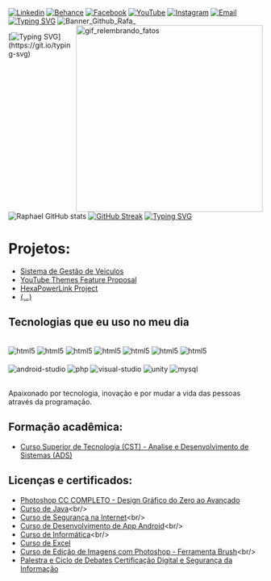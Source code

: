 [![Linkedin](https://img.shields.io/badge/LinkedIn-0077B5?style=for-the-badge&logo=linkedin&logoColor=white)](https://www.linkedin.com/in/raphael-s-s/)
[![Behance](https://img.shields.io/badge/-Behance-blue?style=for-the-badge&logo=behance&logoColor=white)](https://www.behance.net/designer-pratico)
[![Facebook](https://img.shields.io/badge/Facebook-1877F2?style=for-the-badge&logo=facebook&logoColor=white)](https://www.facebook.com/profile.php?id=100071382253303)
[![YouTube](https://img.shields.io/badge/YouTube-FF0000?style=for-the-badge&logo=youtube&logoColor=white)](https://www.youtube.com/@nightgames.oficial)
[![Instagram](https://img.shields.io/badge/Instagram-E4405F?style=for-the-badge&logo=instagram&logoColor=white)](https://www.instagram.com/night_games25/)
[![Email](https://img.shields.io/badge/Email-D14836?style=for-the-badge&logo=gmail&logoColor=white)](mailto:raphael.soaresdossantos@yahoo.com)
[![Typing SVG](https://readme-typing-svg.herokuapp.com?font=Fira+Code&size=15&duration=10&pause=1000&color=2CF7FD&width=435&lines=1%25;2%25;3%25;4%25;5%25;6%25;7%25;8%25;9%25;10%25;18%25;25%25;33%25;45%25;55%25;64%25;73%25;82%25;95%25;99%25;100%25)](https://git.io/typing-svg)
![Banner_Github_Rafa_](https://github.com/Rafa-s-s/Rafa-s-s/blob/main/docs/Banner_Github_Rafa_Tec_2.gif)
<img src="https://github.com/Rafa-s-s/Rafa-s-s/blob/main/docs/Rafa-projetor.gif" alt="gif_relembrando_fatos" align="right" width="370" />

<!--
[![Typing SVG](https://readme-typing-svg.herokuapp.com?font=Fira+Code&pause=1000&color=2cf7fd&width=435&lines=Ol%C3%A1!+Sou+o+Raphael+Soares+dos+Santos.;Nasci+em+25+de+Junho+de+1998;Sou+tecn%C3%B3logo+formado+em+programa%C3%A7%C3%A3o)](https://git.io/typing-svg)
-->
[![Typing SVG](https://readme-typing-svg.herokuapp.com?font=Fira+Code&duration=3000&pause=1000&color=2CF7FD&width=435&lines=Alerta+cr%C3%ADtico!;Anomalia+no+sistema;Tentando+corre%C3%A7%C3%A3o...................................;Falha+detectada!;Reinicializando.++++.++++.++++.++++.++++.++++.++++.++++.++++.++++.++++.;Aguarde................................................;Sobrecarga+iminente!;Desviando+energia;Processando.........................................;Erro+404!;L%C3%B3gica+ausente;Buscando+alternativa...........................;Aten%C3%A7%C3%A3o!;Loop+infinito+detectado;Interrompendo+sequ%C3%AAncia..................;................................................................;...............................................................;...............................................................)](https://git.io/typing-svg)

![Raphael GitHub stats](https://github-readme-stats.vercel.app/api?username=Rafa-s-s&show_icons=true&theme=tokyonight&bg_color=0d1017&border_color=0d1017&title_color=00baff&icon_color=00baff&text_color=2cf7fd)
[![GitHub Streak](https://github-readme-streak-stats.herokuapp.com?user=Rafa-s-s&theme=tokyonight&background=0d1017&border=0d1017&stroke=2cf7fd&ring=2cf7fd&fire=00baff&currStreakNum=00baff&currStreakLabel=2cf7fd&sideLabels=00baff&dates=00baff&sideNums=00baff)](https://git.io/streak-stats)
[![Typing SVG](https://readme-typing-svg.herokuapp.com?font=Fira+Code&size=15&duration=10&pause=1000&color=2CF7FD&width=435&lines=1%25;2%25;3%25;4%25;5%25;6%25;7%25;8%25;9%25;10%25;18%25;25%25;33%25;45%25;55%25;64%25;73%25;82%25;95%25;99%25;100%25)](https://git.io/typing-svg)

# Projetos: 
- [Sistema de Gestão de Veiculos](https://github.com/Rafa-s-s/Sistema-de-Gestao-de-Veiculos)<br/>
- [YouTube Themes Feature Proposal](https://github.com/Rafa-s-s/YouTube-Themes-Feature-Proposal/blob/main/docs/DETAILS.md)<br/>
- [HexaPowerLink Project](https://github.com/Rafa-s-s/HexaPowerLink-Project)<br/>
- [(...)](https://github.com/Rafa-s-s?tab=repositories)
## Tecnologias que eu uso no meu dia

<div style="display: inline_block"><br/>
    <img align="center" alt="html5" src="https://img.shields.io/badge/Python-3776AB?style=for-the-badge&logo=python&logoColor=white" />
    <img align="center" alt="html5" src="https://img.shields.io/badge/C%2B%2B-00599C?style=for-the-badge&logo=c%2B%2B&logoColor=white" />
    <img align="center" alt="html5" src="https://img.shields.io/badge/C-00599C?style=for-the-badge&logo=c&logoColor=white" />
    <img align="center" alt="html5" src="https://img.shields.io/badge/C%23-239120?style=for-the-badge&logo=c-sharp&logoColor=white" />
    <img align="center" alt="html5" src="https://img.shields.io/badge/CSS-239120?&style=for-the-badge&logo=css3&logoColor=white" />
    <img align="center" alt="html5" src="https://img.shields.io/badge/JavaScript-F7DF1E?style=for-the-badge&logo=javascript&logoColor=black" />
    <img align="center" alt="html5" src="https://img.shields.io/badge/HTML5-E34F26?style=for-the-badge&logo=html5&logoColor=white" />
               
<div style="display: inline_block"><br/>
    <img align="center" alt="android-studio" src="https://img.shields.io/badge/Android_Studio-3DDC84?style=for-the-badge&logo=android%20studio&logoColor=white" />
    <img align="center" alt="php" src="https://img.shields.io/badge/PHP-777BB4?style=for-the-badge&logo=php&logoColor=white" />
    <img align="center" alt="visual-studio" src="https://img.shields.io/badge/Visual_Studio-5C2D91?style=for-the-badge&logo=visual%20studio&logoColor=white" />
    <img align="center" alt="unity" src="https://img.shields.io/badge/Unity-100000?style=for-the-badge&logo=unity&logoColor=white" />
    <img align="center" alt="mysql" src="https://img.shields.io/badge/MySQL-00000F?style=for-the-badge&logo=mysql&logoColor=white" />
</div>


<br/>Apaixonado por tecnologia, inovação e por mudar a vida das pessoas através da programação.

## Formação acadêmica:
- [Curso Superior de Tecnologia (CST) - Analise e Desenvolvimento de Sistemas (ADS)](https://www.linkedin.com/in/raphael-s-s/overlay/1726713823955/single-media-viewer/?profileId=ACoAADEf7aMBLPmSe3wUDnTAK5L2d7YnLfSNRLo)<br/>
## Licenças e certificados:
- [Photoshop CC COMPLETO - Design Gráfico do Zero ao Avançado](https://www.udemy.com/certificate/UC-637f6a57-b13d-42a0-aca9-fb3311f6f436/)<br/>
- [Curso de Java](https://www.iped.com.br/ava/cert/5286290/62101/3c376ff3e816df5ec76b?)<br/>
- [Curso de Segurança na Internet](https://www.iped.com.br/ava/cert/5286290/57505/2190e17a59b8aaa81191?)<br/>
- [Curso de Desenvolvimento de App Android](https://www.iped.com.br/ava/cert/5286290/59338/dd75eb8799b857fc54e7?)<br/>
- [Curso de Informática](https://www.iped.com.br/ava/cert/5286290/49414/73f8c769cab48d0a619f?)<br/>
- [Curso de Excel](https://www.iped.com.br/ava/cert/5286290/56026/f8f23008aa393bf7bc79)<br/>
- [Curso de Edição de Imagens com Photoshop - Ferramenta Brush](https://www.iped.com.br/ava/cert/5286290/65031/0f8a8b96a50cfce7e62d?)<br/>
- [Palestra e Ciclo de Debates Certificação Digital e Segurança da Informação](https://www.linkedin.com/in/raphael-s-s/overlay/1726702643978/single-media-viewer/?profileId=ACoAADEf7aMBLPmSe3wUDnTAK5L2d7YnLfSNRLo)<br/>

<!--
![Snake animation](https://github.com/Rafa-s-s/Rafa-s-s/blob/output/github-contribution-grid-snake.svg)
-->
